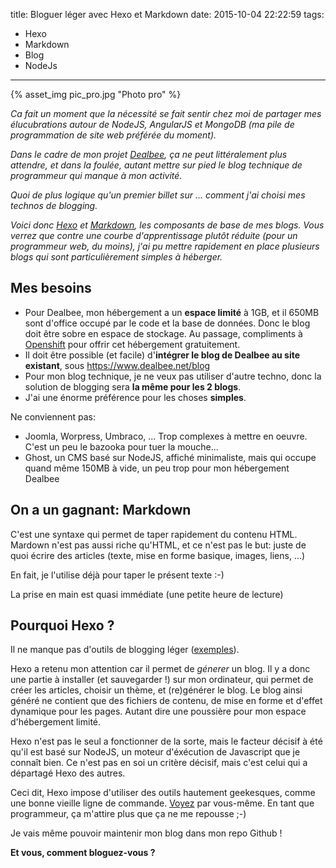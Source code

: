 title: Bloguer léger avec Hexo et Markdown
date: 2015-10-04 22:22:59
tags: 
- Hexo
- Markdown
- Blog
- NodeJs
---
{% asset_img pic_pro.jpg "Photo pro" %}

*Ca fait un moment que la nécessité se fait sentir chez moi de partager mes élucubrations autour de NodeJS, AngularJS et MongoDB (ma pile de programmation de site web préférée du moment).*

*Dans le cadre de mon projet [Dealbee](https://www.dealbee.net "Dealbee, les deals faciles"), ça ne peut littéralement plus attendre, et dans la foulée, autant mettre sur pied le blog technique de programmeur qui manque à mon activité.*

*Quoi de plus logique qu'un premier billet sur ... comment j'ai choisi mes technos de blogging.*

*Voici donc [Hexo](https://hexo.io) et [Markdown](https://daringfireball.net/projects/markdown/), les composants de base de mes blogs. Vous verrez que contre une courbe d'apprentissage plutôt réduite (pour un programmeur web, du moins), j'ai pu mettre rapidement en place plusieurs blogs qui sont particulièrement simples à héberger.*

Mes besoins
-----------

+ Pour Dealbee, mon hébergement a un **espace limité** à 1GB, et il 650MB sont d'office occupé par le code et la base de données. Donc le blog doit être sobre en espace de stockage. Au passage, compliments à [Openshift](https://openshift.redhat.com/ "Openshift: Hébergement NodeJS et autres techno Open Source") pour offrir cet hébergement gratuitement.
+ Il doit être possible (et facile) d'**intégrer le blog de Dealbee au site existant**, sous https://www.dealbee.net/blog
+ Pour mon blog technique, je ne veux pas utiliser d'autre techno, donc la solution de blogging sera **la même pour les 2 blogs**.
+ J'ai une énorme préférence pour les choses **simples**.

Ne conviennent pas:

+ Joomla, Worpress, Umbraco, ... Trop complexes à mettre en oeuvre. C'est un peu le bazooka pour tuer la mouche...
+ Ghost, un CMS basé sur NodeJS, affiché minimaliste, mais qui occupe quand même 150MB à vide, un peu trop pour mon hébergement Dealbee

On a un gagnant: Markdown
-------------------------

C'est une syntaxe qui permet de taper rapidement du contenu HTML.
Mardown n'est pas aussi riche qu'HTML, et ce n'est pas le but: juste de quoi écrire des articles (texte, mise en forme basique, images, liens, ...)

En fait, je l'utilise déjà pour taper le présent texte :-)

La prise en main est quasi immédiate (une petite heure de lecture)

Pourquoi Hexo ?
---------------

Il ne manque pas d'outils de blogging léger ([exemples](http://mashable.com/2014/05/09/16-minimalist-blogging-platforms/)).

Hexo a retenu mon attention car il permet de *génerer* un blog. Il y a donc une partie à installer (et sauvegarder !) sur mon ordinateur, qui permet de créer les articles, choisir un thème, et (re)générer le blog.
Le blog ainsi généré ne contient que des fichiers de contenu, de mise en forme et d'effet dynamique pour les pages. Autant dire une poussière pour mon espace d'hébergement limité.

Hexo n'est pas le seul a fonctionner de la sorte, mais le facteur décisif à été qu'il est basé sur NodeJS, un moteur d'éxécution de Javascript que je connaît bien. Ce n'est pas en soi un critère décisif, mais c'est celui qui a départagé Hexo des autres.

Ceci dit, Hexo impose d'utiliser des outils hautement geekesques, comme une bonne vieille ligne de commande. [Voyez](http://jr0cket.co.uk/developer-guides/hexo-workflow.png "Utiliser Hexo") par vous-même. En tant que programmeur, ça m'attire plus que ça ne me repousse ;-)

Je vais même pouvoir maintenir mon blog dans mon repo Github !

**Et vous, comment bloguez-vous ?**